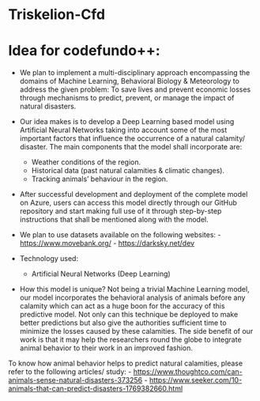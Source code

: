 # Triskelion-Cfd
# Idea for codefundo++:


- We plan to implement a multi-disciplinary approach encompassing the domains of Machine Learning, Behavioral Biology & Meteorology to address the given problem: To save lives and prevent economic losses through mechanisms to predict, prevent, or manage the impact of natural disasters.
 
- Our idea makes is to develop a Deep Learning based model using Artificial Neural Networks taking into account some of the most important factors that influence the occurrence of a natural calamity/ disaster. The main components that the model shall incorporate are:
  -  Weather conditions of the region.
  -  Historical data (past natural calamities & climatic changes).
  -  Tracking animals’ behaviour in the region.


- After successful development and deployment of the complete model on Azure, users can access this model directly through our GitHub repository and start making full use of it through step-by-step instructions that shall be mentioned along with the model.
 
- We plan to use datasets available on the following websites:
         - https://www.movebank.org/
         - https://darksky.net/dev
 
- Technology used:
  - Artificial Neural Networks (Deep Learning)
 
- How this model is unique?
Not being a trivial Machine Learning model, our model incorporates the behavioral analysis of animals before any calamity which can act as a huge boon for the accuracy of this predictive model. Not only can this technique be deployed to make better predictions but also give the authorities sufficient time to minimize the losses caused by these calamities. The side benefit of our work is that it may help the researchers round the globe to integrate animal behavior to their work in an improved fashion.

To know how animal behavior helps to predict natural calamities, please refer to the following articles/ study:
         - https://www.thoughtco.com/can-animals-sense-natural-disasters-373256
         - https://www.seeker.com/10-animals-that-can-predict-disasters-1769382660.html
